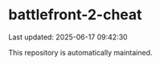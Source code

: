# battlefront-2-cheat

Last updated: 2025-06-17 09:42:30

This repository is automatically maintained.
